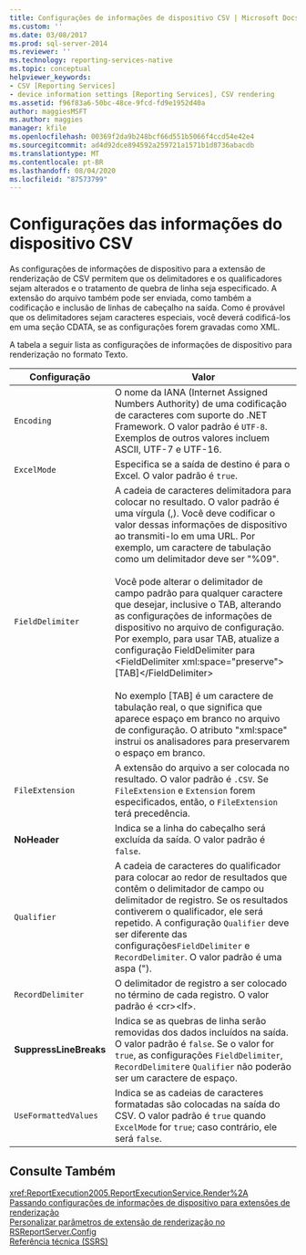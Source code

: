 ```yaml
---
title: Configurações de informações de dispositivo CSV | Microsoft Docs
ms.custom: ''
ms.date: 03/08/2017
ms.prod: sql-server-2014
ms.reviewer: ''
ms.technology: reporting-services-native
ms.topic: conceptual
helpviewer_keywords:
- CSV [Reporting Services]
- device information settings [Reporting Services], CSV rendering
ms.assetid: f96f83a6-50bc-48ce-9fcd-fd9e1952d40a
author: maggiesMSFT
ms.author: maggies
manager: kfile
ms.openlocfilehash: 00369f2da9b248bcf66d551b5066f4ccd54e42e4
ms.sourcegitcommit: ad4d92dce894592a259721a1571b1d8736abacdb
ms.translationtype: MT
ms.contentlocale: pt-BR
ms.lasthandoff: 08/04/2020
ms.locfileid: "87573799"
---
```

# <a name="csv-device-information-settings"></a>Configurações das informações do dispositivo CSV
  As configurações de informações de dispositivo para a extensão de renderização de CSV permitem que os delimitadores e os qualificadores sejam alterados e o tratamento de quebra de linha seja especificado. A extensão do arquivo também pode ser enviada, como também a codificação e inclusão de linhas de cabeçalho na saída. Como é provável que os delimitadores sejam caracteres especiais, você deverá codificá-los em uma seção CDATA, se as configurações forem gravadas como XML.  
  
 A tabela a seguir lista as configurações de informações de dispositivo para renderização no formato Texto.  
  
|Configuração|Valor|  
|-------------|-----------|  
|`Encoding`|O nome da IANA (Internet Assigned Numbers Authority) de uma codificação de caracteres com suporte do .NET Framework. O valor padrão é `UTF-8`. Exemplos de outros valores incluem ASCII, UTF-7 e UTF-16.|  
|`ExcelMode`|Especifica se a saída de destino é para o Excel. O valor padrão é `true`.|  
|`FieldDelimiter`|A cadeia de caracteres delimitadora para colocar no resultado. O valor padrão é uma vírgula (,). Você deve codificar o valor dessas informações de dispositivo ao transmiti-lo em uma URL. Por exemplo, um caractere de tabulação como um delimitador deve ser "%09".<br /><br /> Você pode alterar o delimitador de campo padrão para qualquer caractere que desejar, inclusive o TAB, alterando as configurações de informações de dispositivo no arquivo de configuração. Por exemplo, para usar TAB, atualize a configuração FieldDelimiter para \<FieldDelimiter xml:space="preserve"> [TAB]\</FieldDelimiter><br /><br /> No exemplo [TAB] é um caractere de tabulação real, o que significa que aparece espaço em branco no arquivo de configuração. O atributo "xml:space" instrui os analisadores para preservarem o espaço em branco.|  
|`FileExtension`|A extensão do arquivo a ser colocada no resultado. O valor padrão é `.CSV`. Se `FileExtension` e `Extension` forem especificados, então, o `FileExtension` terá precedência.|  
|**NoHeader**|Indica se a linha do cabeçalho será excluída da saída. O valor padrão é `false`.|  
|`Qualifier`|A cadeia de caracteres do qualificador para colocar ao redor de resultados que contêm o delimitador de campo ou delimitador de registro. Se os resultados contiverem o qualificador, ele será repetido. A configuração `Qualifier` deve ser diferente das configurações`FieldDelimiter` e `RecordDelimiter`. O valor padrão é uma aspa (").|  
|`RecordDelimiter`|O delimitador de registro a ser colocado no término de cada registro. O valor padrão é \<cr>\<lf>.|  
|**SuppressLineBreaks**|Indica se as quebras de linha serão removidas dos dados incluídos na saída. O valor padrão é `false`. Se o valor for `true`, as configurações `FieldDelimiter`, `RecordDelimiter`e `Qualifier` não poderão ser um caractere de espaço.|  
|`UseFormattedValues`|Indica se as cadeias de caracteres formatadas são colocadas na saída do CSV. O valor padrão é `true` quando `ExcelMode` for `true`; caso contrário, ele será `false`.|  
  
## <a name="see-also"></a>Consulte Também  
 <xref:ReportExecution2005.ReportExecutionService.Render%2A>   
 [Passando configurações de informações de dispositivo para extensões de renderização](report-server-web-service/net-framework/passing-device-information-settings-to-rendering-extensions.md)   
 [Personalizar parâmetros de extensão de renderização no RSReportServer.Config](customize-rendering-extension-parameters-in-rsreportserver-config.md)   
 [Referência técnica &#40;SSRS&#41;](../../2014/reporting-services/technical-reference-ssrs.md)  
  
  
